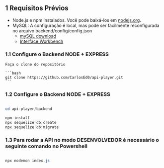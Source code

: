 ## 1 Requisitos Prévios

- Node.js e npm instalados. Você pode baixá-los em [nodejs.org](https://nodejs.org/).
- MySQL: A configuração é local, mas pode ser facilmente reconfigurada no arquivo backend/config/config.json
    - [mySQL download](https://dev.mysql.com/downloads/installer/)
    - [Interface Workbench](https://dev.mysql.com/downloads/workbench/)
	
### 1.1 Configure o Backend NODE + EXPRESS

	Faça o clone do repositório

	```bash
	git clone https://github.com/CarlosEd0/api-player.git
	```
### 1.2 Configure o Backend NODE + EXPRESS
```powershell

cd api-player/backend

npm install 
npx sequelize db:create
npx sequelize db:migrate
```
### 1.3 Para rodar a API no modo DESENVOLVEDOR é necessário o seguinte comando no Powershell
```powershell

npx nodemon index.js
```
